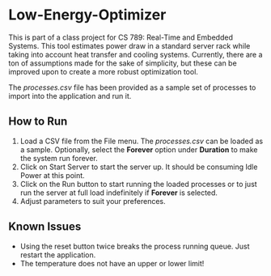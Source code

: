 # Low-Energy-Optimizer

This is part of a class project for CS 789: Real-Time and Embedded Systems. This tool estimates power draw in a standard server rack while taking into account
heat transfer and cooling systems. Currently, there are a ton of assumptions made for the sake of simplicity, but these can be improved upon to create a more robust
optimization tool.

The *processes.csv* file has been provided as a sample set of processes to import into the application and run it.

## How to Run
1. Load a CSV file from the File menu. The *processes.csv* can be loaded as a sample. Optionally, select the **Forever** option under **Duration** to make the
system run forever.
2. Click on Start Server to start the server up. It should be consuming Idle Power at this point.
3. Click on the Run button to start running the loaded processes or to just run the server at full load indefinitely if **Forever** is selected.
4. Adjust parameters to suit your preferences.

## Known Issues
 - Using the reset button twice breaks the process running queue. Just restart the application.
 - The temperature does not have an upper or lower limit!
